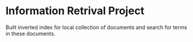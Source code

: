# Information Retrival Project

Built inverted index for local collection of documents and search for terms in these documents.
